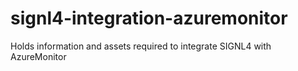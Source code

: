 # signl4-integration-azuremonitor
Holds information and assets required to integrate SIGNL4 with AzureMonitor
